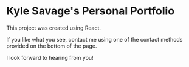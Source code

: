 # Kyle Savage's Personal Portfolio

This project was created using React.

If you like what you see, contact me using one of the contact methods provided on the bottom of the page.

I look forward to hearing from you!
